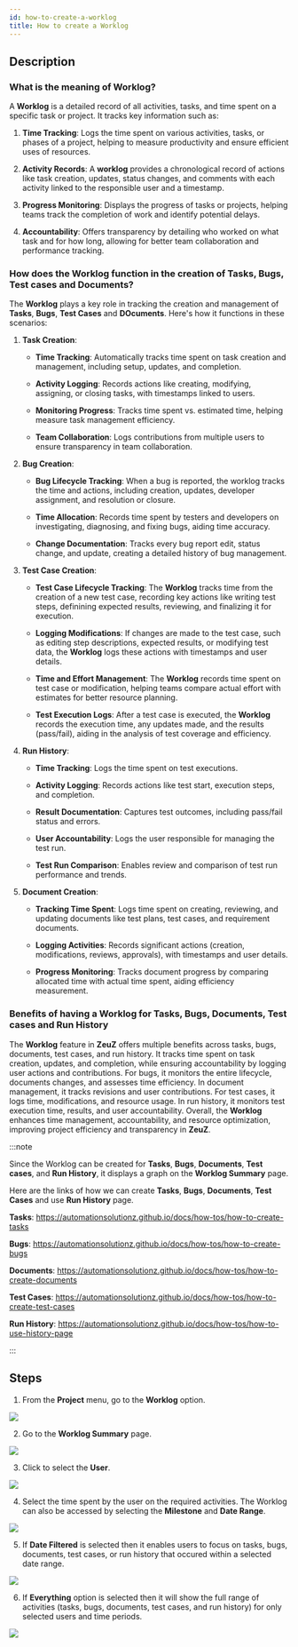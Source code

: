 ```yaml
---
id: how-to-create-a-worklog
title: How to create a Worklog
---
```


## Description

### What is the meaning of Worklog?

A **Worklog** is a detailed record of all activities, tasks, and time spent on a specific task or project. It tracks key information such as:

1. **Time Tracking**: Logs the time spent on various activities, tasks, or phases of a project, helping to measure productivity and ensure efficient uses of resources.

2. **Activity Records**: A **worklog** provides a chronological record of actions like task creation, updates, status changes, and comments with each activity linked to the responsible user and a timestamp.

3. **Progress Monitoring**: Displays the progress of tasks or projects, helping teams track the completion of work and identify potential delays.

4. **Accountability**: Offers transparency by detailing who worked on what task and for how long, allowing for better team collaboration and performance tracking.

### How does the Worklog function in the creation of Tasks, Bugs, Test cases and Documents?

The **Worklog** plays a key role in tracking the creation and management of **Tasks**, **Bugs**, **Test Cases** and **DOcuments**. Here's how it functions in these scenarios:

1. **Task Creation**:

   - **Time Tracking**: Automatically tracks time spent on task creation and management, including setup, updates, and completion.

   - **Activity Logging**: Records actions like creating, modifying, assigning, or closing tasks, with timestamps linked to users.

   - **Monitoring Progress**: Tracks time spent vs. estimated time, helping measure task management efficiency.

   - **Team Collaboration**: Logs contributions from multiple users to ensure transparency in team collaboration.

2. **Bug Creation**:

   - **Bug Lifecycle Tracking**: When a bug is reported, the worklog tracks the time and actions, including creation, updates, developer assignment, and resolution or closure.

   - **Time Allocation**: Records time spent by testers and developers on investigating, diagnosing, and fixing bugs, aiding time accuracy.

   - **Change Documentation**: Tracks every bug report edit, status change, and update, creating a detailed history of bug management.

3. **Test Case Creation**:

   - **Test Case Lifecycle Tracking**: The **Worklog** tracks time from the creation of a new test case, recording key actions like writing test steps, definining expected results, reviewing, and finalizing it for execution.

   - **Logging Modifications**: If changes are made to the test case, such as editing step descriptions, expected results, or modifying test data, the **Worklog** logs these actions with timestamps and user details.

   - **Time and Effort Management**: The **Worklog** records time spent on test case or modification, helping teams compare actual effort with estimates for better resource planning.

   - **Test Execution Logs**: After a test case is executed, the **Worklog** records the execution time, any updates made, and the results (pass/fail), aiding in the analysis of test coverage and efficiency.

4. **Run History**:

   - **Time Tracking**: Logs the time spent on test executions.

   - **Activity Logging**: Records actions like test start, execution steps, and completion.

   - **Result Documentation**: Captures test outcomes, including pass/fail status and errors.

   - **User Accountability**: Logs the user responsible for managing the test run.

   - **Test Run Comparison**: Enables review and comparison of test run performance and trends.

5. **Document Creation**:

   - **Tracking Time Spent**: Logs time spent on creating, reviewing, and updating documents like test plans, test cases, and requirement documents.

   - **Logging Activities**: Records significant actions (creation, modifications, reviews, approvals), with timestamps and user details.

   - **Progress Monitoring**: Tracks document progress by comparing allocated time with actual time spent, aiding efficiency measurement.

### Benefits of having a Worklog for Tasks, Bugs, Documents, Test cases and Run History

The **Worklog** feature in **ZeuZ** offers multiple benefits across tasks, bugs, documents, test cases, and run history. It tracks time spent on task creation, updates, and completion, while ensuring accountability by logging user actions and contributions. For bugs, it monitors the entire lifecycle, documents changes, and assesses time efficiency. In document management, it tracks revisions and user contributions. For test cases, it logs time, modifications, and resource usage. In run history, it monitors test execution time, results, and user accountability. Overall, the **Worklog** enhances time management, accountability, and resource optimization, improving project efficiency and transparency in **ZeuZ**.

:::note

Since the Worklog can be created for **Tasks**, **Bugs**, **Documents**, **Test cases**, and **Run History**, it displays a graph on the **Worklog Summary** page.

Here are the links of how we can create **Tasks**, **Bugs**, **Documents**, **Test Cases** and use **Run History** page.

**Tasks**: https://automationsolutionz.github.io/docs/how-tos/how-to-create-tasks

**Bugs**: https://automationsolutionz.github.io/docs/how-tos/how-to-create-bugs

**Documents**: https://automationsolutionz.github.io/docs/how-tos/how-to-create-documents

**Test Cases**: https://automationsolutionz.github.io/docs/how-tos/how-to-create-test-cases

**Run History**: https://automationsolutionz.github.io/docs/how-tos/how-to-use-history-page

:::

## Steps

1. From the **Project** menu, go to the **Worklog** option.

![](/img/how-tos/how-to-create-a-worklog/worklog-project.png)

2. Go to the **Worklog Summary** page.

![](/img/how-tos/how-to-create-a-worklog/worklog-summary.png)

3. Click to select the **User**.

![](/img/how-tos/how-to-create-a-worklog/worklog-user.png)

4. Select the time spent by the user on the required activities. The Worklog can also be accessed by selecting the **Milestone** and **Date Range**.

![](/img/how-tos/how-to-create-a-worklog/worklog-date.png)

5. If **Date Filtered** is selected then it enables users to focus on tasks, bugs, documents, test cases, or run history that occured within a selected date range.

![](/img/how-tos/how-to-create-a-worklog/worklog-date-filtered.png)

6. If **Everything** option is selected then it will show the full range of activities (tasks, bugs, documents, test cases, and run history) for only selected users and time periods.

![](/img/how-tos/how-to-create-a-worklog/worklog-everything.png)